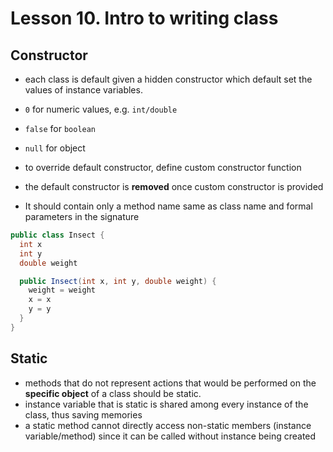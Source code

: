 # Lesson 10. Intro to writing class

## Constructor

- each class is default given a hidden constructor which default set the values of instance variables.
- `0` for numeric values, e.g. `int/double`
- `false` for `boolean`
- `null` for object

- to override default constructor, define custom constructor function
- the default constructor is **removed** once custom constructor is provided
- It should contain only a method name same as class name and formal parameters in the signature

```java
public class Insect {
  int x
  int y
  double weight

  public Insect(int x, int y, double weight) {
    weight = weight
    x = x
    y = y
  }
}
```

## Static

- methods that do not represent actions that would be performed on the **specific object** of a class should be static.
- instance variable that is static is shared among every instance of the class, thus saving memories
- a static method cannot directly access non-static members (instance variable/method) since it can be called without instance being created
